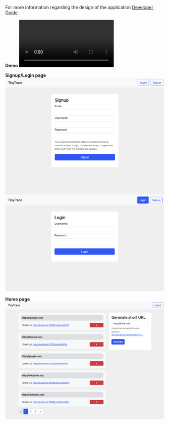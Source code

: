 For more information regarding the design of the application [Developer Guide](./developer-guide.md)

**Demo**
![demo](asset/videos/demo.mov)

**Signup/Login page**
![signup-page](assets/images/signup-page.png)
![login-page](assets/images/login-page.png)

**Home page**
![home-page](assets/images/home-page.png)
